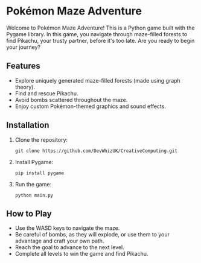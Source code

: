 # Pokémon Maze Adventure

Welcome to Pokémon Maze Adventure! This is a Python game built with the Pygame library. In this game, you navigate through maze-filled forests to find Pikachu, your trusty partner, before it's too late. Are you ready to begin your journey?

## Features

- Explore uniquely generated maze-filled forests (made using graph theory).
- Find and rescue Pikachu.
- Avoid bombs scattered throughout the maze.
- Enjoy custom Pokémon-themed graphics and sound effects.

## Installation

1. Clone the repository:

    ```
    git clone https://github.com/DevWhizUK/CreativeComputing.git
    ```

2. Install Pygame:

    ```
    pip install pygame
    ```

3. Run the game:

    ```
    python main.py
    ```

## How to Play

- Use the WASD keys to navigate the maze.
- Be careful of bombs, as they will explode, or use them to your advantage and craft your own path.
- Reach the goal to advance to the next level.
- Complete all levels to win the game and find Pikachu.
